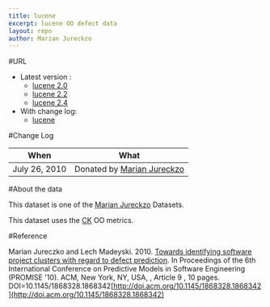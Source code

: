 ```yaml
---
title: lucene
excerpt: lucene OO defect data
layout: repo
author: Marian Jureckzo
---
```



#URL

  * Latest version :
    * [lucene 2.0](https://terapromise.csc.ncsu.edu:8443/svn/repo/defect/ck/lucene/lucene-2.0.csv)
    * [lucene 2.2](https://terapromise.csc.ncsu.edu:8443/svn/repo/defect/ck/lucene/lucene-2.4.csv)
    * [lucene 2.4](https://terapromise.csc.ncsu.edu:8443/svn/repo/defect/ck/lucene/lucene-2.2.csv)
  * With change log:
    * [lucene](https://terapromise.csc.ncsu.edu:8443/svn/repo/defect/ck/lucene/)

#Change Log

When | What
---- | ----
July 26, 2010 | Donated by [Marian Jureckzo](MarianJureczko)

#About the data

This dataset is one of the [Marian Jureckzo](MarianJureczko) Datasets.

This dataset uses the [CK](/repo/defect/ck) OO metrics.

#Reference

Marian Jureczko and Lech Madeyski. 2010. [Towards identifying software project clusters with regard to defect prediction](http://dl.acm.org/citation.cfm?id=1868328.1868342&coll=DL&dl=GUIDE&CFID=96280125&CFTOKEN=47274353). In
Proceedings of the 6th International Conference on Predictive
Models in Software Engineering (PROMISE '10). ACM, New York,
NY, USA, , Article 9 , 10 pages. DOI=10.1145/1868328.1868342[http://doi.acm.org/10.1145/1868328.1868342](http://doi.acm.org/10.1145/1868328.1868342)